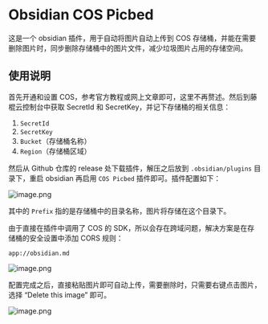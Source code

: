 # Obsidian COS Picbed

这是一个 obsidian 插件，用于自动将图片自动上传到 COS 存储桶，并能在需要删除图片时，同步删除存储桶中的图片文件，减少垃圾图片占用的存储空间。



## 使用说明

首先开通和设置 COS，参考官方教程或网上文章即可，这里不再赘述。然后到藤棍云控制台中获取 SecretId 和 SecretKey，并记下存储桶的相关信息：

1. `SecretId`
2. `SecretKey`
3. `Bucket`（存储桶名称）
4. `Region`（存储桶区域）

然后从 Github 仓库的 release 处下载插件，解压之后放到 `.obsidian/plugins` 目录下，重启 obsidian 再启用 `COS Picbed` 插件即可。插件配置如下：

![image.png](https://yvling-images-1257337367.cos.ap-nanjing.myqcloud.com/0/1743956661826.png)

其中的 `Prefix` 指的是存储桶中的目录名称，图片将存储在这个目录下。

由于直接在插件中调用了 COS 的 SDK，所以会存在跨域问题，解决方案是在存储桶的安全设置中添加 CORS 规则：

```text
app://obsidian.md
```

![image.png](https://yvling-images-1257337367.cos.ap-nanjing.myqcloud.com/0/1743956601246.png)

配置完成之后，直接粘贴图片即可自动上传，需要删除时，只需要右键点击图片，选择 “Delete this image” 即可。

![image.png](https://yvling-images-1257337367.cos.ap-nanjing.myqcloud.com/0/1743957687756.png)

